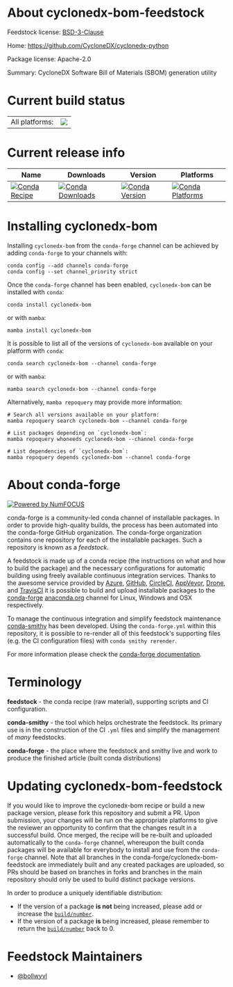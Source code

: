 About cyclonedx-bom-feedstock
=============================

Feedstock license: [BSD-3-Clause](https://github.com/conda-forge/cyclonedx-bom-feedstock/blob/main/LICENSE.txt)

Home: https://github.com/CycloneDX/cyclonedx-python

Package license: Apache-2.0

Summary: CycloneDX Software Bill of Materials (SBOM) generation utility

Current build status
====================


<table><tr><td>All platforms:</td>
    <td>
      <a href="https://dev.azure.com/conda-forge/feedstock-builds/_build/latest?definitionId=15042&branchName=main">
        <img src="https://dev.azure.com/conda-forge/feedstock-builds/_apis/build/status/cyclonedx-bom-feedstock?branchName=main">
      </a>
    </td>
  </tr>
</table>

Current release info
====================

| Name | Downloads | Version | Platforms |
| --- | --- | --- | --- |
| [![Conda Recipe](https://img.shields.io/badge/recipe-cyclonedx--bom-green.svg)](https://anaconda.org/conda-forge/cyclonedx-bom) | [![Conda Downloads](https://img.shields.io/conda/dn/conda-forge/cyclonedx-bom.svg)](https://anaconda.org/conda-forge/cyclonedx-bom) | [![Conda Version](https://img.shields.io/conda/vn/conda-forge/cyclonedx-bom.svg)](https://anaconda.org/conda-forge/cyclonedx-bom) | [![Conda Platforms](https://img.shields.io/conda/pn/conda-forge/cyclonedx-bom.svg)](https://anaconda.org/conda-forge/cyclonedx-bom) |

Installing cyclonedx-bom
========================

Installing `cyclonedx-bom` from the `conda-forge` channel can be achieved by adding `conda-forge` to your channels with:

```
conda config --add channels conda-forge
conda config --set channel_priority strict
```

Once the `conda-forge` channel has been enabled, `cyclonedx-bom` can be installed with `conda`:

```
conda install cyclonedx-bom
```

or with `mamba`:

```
mamba install cyclonedx-bom
```

It is possible to list all of the versions of `cyclonedx-bom` available on your platform with `conda`:

```
conda search cyclonedx-bom --channel conda-forge
```

or with `mamba`:

```
mamba search cyclonedx-bom --channel conda-forge
```

Alternatively, `mamba repoquery` may provide more information:

```
# Search all versions available on your platform:
mamba repoquery search cyclonedx-bom --channel conda-forge

# List packages depending on `cyclonedx-bom`:
mamba repoquery whoneeds cyclonedx-bom --channel conda-forge

# List dependencies of `cyclonedx-bom`:
mamba repoquery depends cyclonedx-bom --channel conda-forge
```


About conda-forge
=================

[![Powered by
NumFOCUS](https://img.shields.io/badge/powered%20by-NumFOCUS-orange.svg?style=flat&colorA=E1523D&colorB=007D8A)](https://numfocus.org)

conda-forge is a community-led conda channel of installable packages.
In order to provide high-quality builds, the process has been automated into the
conda-forge GitHub organization. The conda-forge organization contains one repository
for each of the installable packages. Such a repository is known as a *feedstock*.

A feedstock is made up of a conda recipe (the instructions on what and how to build
the package) and the necessary configurations for automatic building using freely
available continuous integration services. Thanks to the awesome service provided by
[Azure](https://azure.microsoft.com/en-us/services/devops/), [GitHub](https://github.com/),
[CircleCI](https://circleci.com/), [AppVeyor](https://www.appveyor.com/),
[Drone](https://cloud.drone.io/welcome), and [TravisCI](https://travis-ci.com/)
it is possible to build and upload installable packages to the
[conda-forge](https://anaconda.org/conda-forge) [anaconda.org](https://anaconda.org/)
channel for Linux, Windows and OSX respectively.

To manage the continuous integration and simplify feedstock maintenance
[conda-smithy](https://github.com/conda-forge/conda-smithy) has been developed.
Using the ``conda-forge.yml`` within this repository, it is possible to re-render all of
this feedstock's supporting files (e.g. the CI configuration files) with ``conda smithy rerender``.

For more information please check the [conda-forge documentation](https://conda-forge.org/docs/).

Terminology
===========

**feedstock** - the conda recipe (raw material), supporting scripts and CI configuration.

**conda-smithy** - the tool which helps orchestrate the feedstock.
                   Its primary use is in the construction of the CI ``.yml`` files
                   and simplify the management of *many* feedstocks.

**conda-forge** - the place where the feedstock and smithy live and work to
                  produce the finished article (built conda distributions)


Updating cyclonedx-bom-feedstock
================================

If you would like to improve the cyclonedx-bom recipe or build a new
package version, please fork this repository and submit a PR. Upon submission,
your changes will be run on the appropriate platforms to give the reviewer an
opportunity to confirm that the changes result in a successful build. Once
merged, the recipe will be re-built and uploaded automatically to the
`conda-forge` channel, whereupon the built conda packages will be available for
everybody to install and use from the `conda-forge` channel.
Note that all branches in the conda-forge/cyclonedx-bom-feedstock are
immediately built and any created packages are uploaded, so PRs should be based
on branches in forks and branches in the main repository should only be used to
build distinct package versions.

In order to produce a uniquely identifiable distribution:
 * If the version of a package **is not** being increased, please add or increase
   the [``build/number``](https://docs.conda.io/projects/conda-build/en/latest/resources/define-metadata.html#build-number-and-string).
 * If the version of a package **is** being increased, please remember to return
   the [``build/number``](https://docs.conda.io/projects/conda-build/en/latest/resources/define-metadata.html#build-number-and-string)
   back to 0.

Feedstock Maintainers
=====================

* [@bollwyvl](https://github.com/bollwyvl/)
